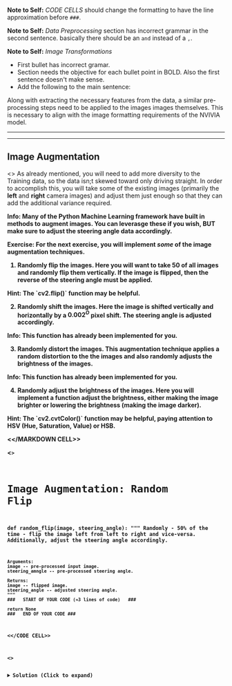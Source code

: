 __Note to Self:__ *CODE CELLS* should change the formatting to have the line approximation before `###`.

__Note to Self:__ *Data Preprocessing* section has incorrect grammar in the second sentence. basically there should be an `and` instead of a `,`.

__Note to Self:__ *Image Transformations*
- First bullet has incorrect gramar.
- Section needs the objective for each bullet point in BOLD. Also the first sentence doesn't make sense.
- Add the following to the main sentence:

Along with extracting the necessary features from the data, a similar pre-processing steps need to be applied to the images images themselves. This is necessary to align with the image formatting requirements of the NVIVIA model.

---

---
## Image Augmentation

<<MARKDOWN CELL>>
As already mentioned, you will need to add more diversity to the Training data, so the data isn;t skewed toward only driving straight. In order to accomplish this, you will take some of the existing images (primarily the __left__ and __right__ camera images) and adjust them just enough so that they can add the additional variance required.

<div class="alert alert-primary" role="alert">
<strong>Info: </stong>Many of the Python Machine Learning framework have built in methods to augment images. You can leverasge these if you wish, <strong>BUT</strong> make sure to adjust the steering angle data accordingly.
</div>

__Exercise:__ For the next exercise, you will implement *some* of the image augmentation techniques.

1. __Randomly flip the images.__ Here you will want to take $50%$ of all images and randomly flip them vertically. If the image is flipped, then the reverse of the steering angle must be applied.
<div class="alert alert-success" role="alert">
<strong>Hint: </stong>The `cv2.flip()` function may be helpful.
</div>

2. __Randomly shift the images.__ Here the image is shifted vertically and horizontally by a $0.002^O$ pixel shift. The steering angle is adjusted accordingly.
<div class="alert alert-primary" role="alert">
<strong>Info: </stong>This function has already been implemented for you.
</div>

3. __Randomly distort the images.__ This augmentation technique applies a random distortion to the the images and also randomly adjusts the brightness of the images.
<div class="alert alert-primary" role="alert">
<strong>Info: </stong>This function has already been implemented for you.
</div>

4. __Randomly adjust the brightness of the images.__ Here you will implement a function adjust the brightness, either making the image brighter or lowering the brightness (making the image darker).
<div class="alert alert-success" role="alert">
<strong>Hint: </stong>The `cv2.cvtColor()` function may be helpful, paying attention to HSV (Hue, Saturation, Value) or HSB.
</div>

<</MARKDOWN CELL>>


<<CODE CELL>>

# Image Augmentation: Random Flip
def random_flip(image, steering_angle):
    """
    Randomly - 50% of the time - flip the image left from left to right and vice-versa. 
    Additionally, adjust the steering angle accordingly.

    Arguments:
    image -- pre-processed input image.
    steering_amngle -- pre-processed steering angle.

    Returns:
    image -- flipped image.
    steering_angle -- adjusted steering angle.
    """
    ###   START OF YOUR CODE (≈3 lines of code)   ###

    return None
    ###   END OF YOUR CODE ###

<</CODE CELL>>

<<MARKDOWN CELL>>

<details><summary><b>Solution (Click to expand)</b></summary><p>

```
# Image Augmentation: Random Flip
def random_flip(image, steering_angle):
    """
    Randomly flip the 50% of the images from left to right and vice-versa.
    Additionally, adjust the steering angle accordingly.

    Arguments:
    image -- pre-processed input image.
    steering_amngle -- pre-processed steering angle.

    Returns:
    image -- flipped image.
    steering_angle -- adjusted steering angle.
    """
    # Randomly select 0.5 of the images
    if np.random.rand() < 0.5:
        # Apply the flip function to the vertical axis.
        image = cv2.flip(image, 1)

        # Adjust the steering angle to the reverse of the current steering angle.
        steering_angle = -steering_angle

    # Return the "flipped" image and new steering angle.

    return image, steering_angle
```

</p><details>

<</MARKDOWN CELL>>

<<CODE CELL>>

# Image Augmentation: Random Translate
def translate(image, steering_angle, x_range, y_range):
    """
    Randomly shift (translate) the image vertically and horizontally.

    Arguments:
    image -- pre-processed input image.
    steering_angle -- pre-processed steering angle.
    x_range -- x-axis pixels.
    y_range -- y-axis pixels.

    Returns:
    image -- translated image.
    steering_angle -- adjusted steeing angle.
    """
    # Randomly adjust the x and y axis
    x_transform = x_range * (np.random.rand() - 0.5)
    y_transform = y_range * (np.random.rand() - 0.5)

    # Adjust the steering angle
    steering_angle += x_transform * 0.002
    m_transform = np.float32([[1, 0, x_transform], [0, 1, y_transform]])
    height, width = image.shape[:2]
    image = cv2.warpAffine(image, m_transform, (width, height))

    return image, steering_angle

# Image Augmentation: Random Distortion
def distort(image):
    """
    Add distortion to random images and adjust the brightness.

    Arguments:
    image -- pre-processed input image.

    Returns:
    new_image -- distorted image.
    """
    # Create placeholder numpy array for the new image
    new_img = image.astype(float)

    # Add random brightness
    value = np.random.randint(-28, 28)
    if value > 0:
        mask = (new_img[:, :, 0] + value) > 255
    if value <= 0:
        mask = (new_img[:, :, 0] + value) < 0
    new_img[:,:,0] += np.where(mask, 0, value)

    # Add random shadow 
    h,w = new_img.shape[0:2]
    mid = np.random.randint(0, w)
    factor = np.random.uniform(0.6, 0.8)
    if np.random.rand() > .5:
        new_img[:, 0:mid, 0] *= factor
    else:
        new_img[:, mid:w, 0] *= factor
    
    # Randomly shift the horizon
    h, w, _ = new_img.shape
    horizon = 2 * h / 5
    v_shift = np.random.randint(-h / 8, h / 8)
    pts1 = np.float32([[0, horizon], [w, horizon], [0, h], [w, h]])
    pts2 = np.float32([[0, horizon + v_shift], [w, horizon + v_shift], [0, h], [w, h]])
    M = cv2.getPerspectiveTransform(pts1,pts2)
    new_img = cv2.warpPerspective(new_img, M, (w, h), borderMode=cv2.BORDER_REPLICATE)

    return new_img.astype(np.uint8)

# Image Augmentation: Random Brightness
def brightness(image):
    """
    Randomly adjust brightness of the image.

    Arguments:
    image -- pro-processed input image.

    Returns:
    HSV/HSB converted image.
    """
    ###   START OF YOUR CODE (≈4 lines of code)   ###
    
    return None
    ###   END OF YOUR CODE ###

<</CODE CELL>>

<<MARKDOWN CELL>>

<details><summary><b>Solution (Click to expand)</b></summary><p>

```
# Image Augmentation: Random Brightness
def brightness(image):
    """
    Randomly adjust brightness of the image.
    """
    # Convert image to HSV
    hsv = cv2.cvtColor(image, cv2.COLOR_RGB2HSV)

    # Randomly adjust the brightness ratio and apply it
    # to the image
    ratio = 1.0 + 0.4 * (np.random.rand() - 0.5)
    hsv[:,:,2] =  hsv[:,:,2] * ratio

    # Convert back to RGB and return the image
    return cv2.cvtColor(hsv, cv2.COLOR_HSV2RGB)
```

</p>
</details>

<</MARKDOW  CELL>>

---

---

## Augmented Image Examples

```text
|--data
|  |--driving_log.csv
|  |--IMG
|  |  |--center_2016_12_01_13_30_48_287.jpg
|  |  |--left_2016_12_01_13_30_48_287.jpg
|  |  ...
```

---

---

## Image Augmentation Pipeline

1. Randomly choose right, left or center images.